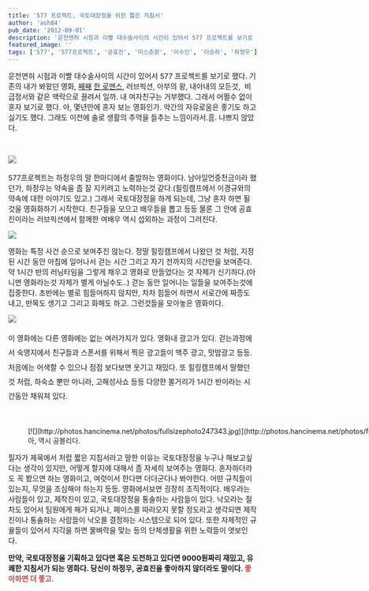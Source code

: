 ```yaml
---
title: '577 프로젝트, 국토대장정을 위한 짧은 지침서'
author: 'ash84'
pub_date: '2012-09-01'
description: '운전면허 시험과 이빨 대수술사이의 시간이 있어서 577 프로젝트를 보기로 했다. 기존의 내가 봐왔던 영화, [째째](http://ash84.tistory.com/651) [한 로맨스](http://ash84.tistory.com/651), 러브픽션, 아부의 왕, 내아내의 모든것,  비급정서와 같은 맥락으로 끌려서 일까. 내 여자친구는 거부했다'
featured_image: ''
tags: ['577', '577프로젝트', '공효진', '미스춘향', '이수인', '이승하', '하정우']
---
```



<span style="font-size: 11pt;">운전면허 시험과 이빨 대수술사이의 시간이 있어서 577 프로젝트를 보기로 했다. 기존의 내가 봐왔던 영화, [째째](http://ash84.tistory.com/651) [한 로맨스](http://ash84.tistory.com/651),</span><span style="font-size: 11pt;"> 러브픽션, 아부의 왕, 내아내의 모든것, </span><span style="font-size: 11pt;"> 비급정서와 같은 맥락으로 끌려서 일까. 내 여자친구는 거부했다. 그래서 어쩔수 없이 혼자 보기로 했다. 아, 몇년만에 혼자 보는 영화인가. 약간의 자유로움은 좋기도 하고 싫기도 했다. 그래도 이전에 솔로 생활의 추억을 들추는 느낌이라서.흠. 나쁘지 않았다. </span>

<span style="font-size: 11pt;"> </span>

<span style="font-size: 11pt;">[![](http://movie.phinf.naver.net/20120808_23/1344390078292TtAQy_JPEG/movie_image.jpg)](http://movie.phinf.naver.net/20120808_23/1344390078292TtAQy_JPEG/movie_image.jpg) </span>

<span style="font-size: 11pt;">577프로젝트는 하정우의 말 한마디에서 출발하는 영화이다. 남아일언중천금이라 했던가, 하정우는 약속을 좀 잘 지키려고 노력하는것 같다.(힐링캠프에서 이경규와의 약속에 대한 이야기도 있고.) 그래서 국토대장정을 하게 되는데, 그냥 혼자 하면 될것을 영화화하기 시작한다. 친구들을 모으고 배우들을 뽑고 등등 물론 그 안에 공효진이라는 러브픽션에서 함께한 여배우 역시 섭외하는 과정이 그려진다. </span>

[![](http://i.ytimg.com/vi/8UqUWRyp1SA/maxresdefault.jpg)](http://i.ytimg.com/vi/8UqUWRyp1SA/maxresdefault.jpg)

<span style="font-size: 11pt;">영화는 특정 사건 순으로 보여주진 않는다. 정말 힐링캠프에서 나왔던 것 처럼, 지정된 시간 동안 아침에 일어나서 걷는 시간 그리고 자기 전까지의 시간만을 보여준다. 약 1시간 반의 러닝타임을 그렇게 채우고 영화로 만들었다는 것 자체가 신기하다.(아니면 영화라는것 자체가 별게 아닐수도..) 걷는 동안 일어나는 일들을 보여주는것에 집중한다. 초반에는 별로 힘들어하지 않지만, 차차 힘들어 하면서 서로간에 짜증도 내고, 반목도 생기고 그리고 화해도 하고. 그런것들을 모아놓은 영화이다. </span>

<span style="font-size: 11pt;">[![](http://cfile219.uf.daum.net/image/1553F143501A1C880CF6E2)](http://cfile219.uf.daum.net/image/1553F143501A1C880CF6E2) </span>

<span style="font-size: 11pt; line-height: 2;">이 영화에는 다른 영화에는 없는 여러가지가 있다. 영화내 광고가 있다. 걷는과정에서 숙영지에서 친구들과 스폰서를 위해서 찍은 광고들이 맥주 광고, 맛밤광고 등등. 처음에는 어색할 수 있으나 점점 보다보면 웃기고 재밌다. 또 힐링캠프에서 말했던 것 처럼, 하숙쇼 뿐만 아니라, 고해성사쇼 등등 다양한 볼거리가 1시간 반이라는 시간동안 채워져 있다. </span>

<span style="font-size: 11pt;"> </span>

<figure class="wp-caption aligncenter" style="width: 900px">[![](http://photos.hancinema.net/photos/fullsizephoto247343.jpg)](http://photos.hancinema.net/photos/fullsizephoto247343.jpg)<figcaption class="wp-caption-text">아, 역시 공블리다.</figcaption></figure><span style="font-size: 11pt;">필자가 제목에서 처럼 짧은 지침서라고 말한 이유는 국토대장정을 누구나 해보고싶다는 생각이 있지만, 어떻게 할지에 대해서 좀 자세히 보여주는 영화다. 혼자하더라도 꼭 봤으면 하는 영화이고, 여럿이서 한다면 더더군다나 봐야한다. 어떤 규칙들이 있는지, 무엇을 조심해야 하는지 등등. 영화에서보면 굉장히 조직적이다. 배우라는 사람들이 있고, 제작진이 있고, 국토대장정을 통솔하는 사람들이 있다. 낙오라는 절차도 있어서 팀원에게 해가 되거나, </span><span style="font-size: 11pt;">페이스를 따라오지 못할 정도라고 생각되면 제작진이나 통솔하는 사람들이 낙오를 결정하는 시스템으로 되어 있다. 또한 자체적인 규율들이 있어서 지각을 하면 물벼락을 맞는 등의 단체생활을 위한 노력들이 엿보인다. </span>

<span style="font-size: 11pt;">**만약, 국토대장정을 기획하고 있다면 혹은 도전하고 있다면 9000원짜리 재밌고, 유쾌한 지침서가 되는 영화다. 당신이 하정우, 공효진을 좋아하지 않더라도 말이다. <span style="color: #cc3d3d;">좋아하면 더 좋고. </span>**</span>



